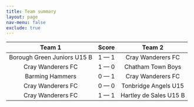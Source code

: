 ```yaml
---
title: Team summary
layout: page
nav-menu: false
exclude: true
---
```




|           Team 1            |    Score    |         Team 2         |
|:---------------------------:|:-----------:|:----------------------:|
| Borough Green Juniors U15 B | 1 &mdash; 1 |   Cray Wanderers FC    |
|      Cray Wanderers FC      | 1 &mdash; 0 |   Chatham Town Boys    |
|       Barming Hammers       | 0 &mdash; 1 |   Cray Wanderers FC    |
|      Cray Wanderers FC      | 0 &mdash; 0 |  Tonbridge Angels U15  |
|      Cray Wanderers FC      | 1 &mdash; 1 | Hartley de Sales U15 B |

 <br /><br /><br />
